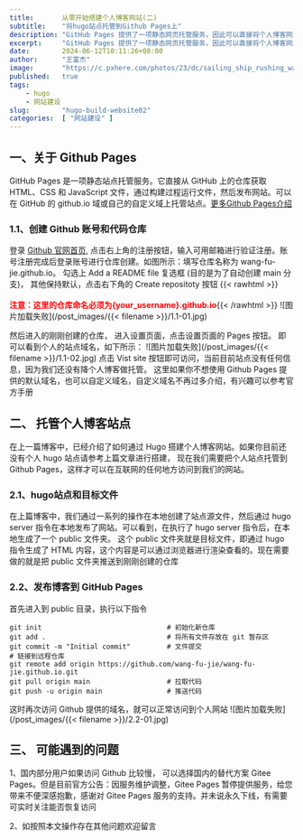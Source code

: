 ```yaml
---
title:       从零开始搭建个人博客网站(二)
subtitle:    "将hugo站点托管到Github Pages上"
description: "GitHub Pages 提供了一项静态网页托管服务，因此可以直接将个人博客网站托管到Github Pages，它可以为个人网站提供免费二级域名供访问。它可以从 GitHub 上的仓库获取 HTML、CSS 和 JavaScript 文件，通过构建过程运行文件，然后发布网站"
excerpt:     "GitHub Pages 提供了一项静态网页托管服务，因此可以直接将个人博客网站托管到Github Pages，它可以为个人网站提供免费二级域名供访问。它可以从 GitHub 上的仓库获取 HTML、CSS 和 JavaScript 文件，通过构建过程运行文件，然后发布网站"
date:        2024-06-12T10:11:26+08:00
author:      "王富杰"
image:       "https://c.pxhere.com/photos/23/dc/sailing_ship_rushing_water_river_ship_vessel_sailboat_shore_transport-1082029.jpg!d"
published:   true
tags:
    - hugo
    - 网站建设
slug:        "hugo-build-website02"
categories:  [ "网站建设" ]
---
```


## 一、关于 Github Pages
GitHub Pages 是一项静态站点托管服务。它直接从 GitHub 上的仓库获取 HTML、CSS 和 JavaScript 文件，通过构建过程运行文件，然后发布网站。可以在 GitHub 的 github.io 域或自己的自定义域上托管站点。[更多Github Pages介绍](https://docs.github.com/zh/pages/getting-started-with-github-pages/about-github-pages)

### 1.1、创建 Github 账号和代码仓库
登录 [Github 官网首页](https://github.com/), 点击右上角的注册按钮，输入可用邮箱进行验证注册。账号注册完成后登录账号进行仓库创建。如图所示：填写仓库名称为 wang-fu-jie.github.io。 勾选上 Add a README file 复选框 (目的是为了自动创建 main 分支)， 其他保持默认，点击右下角的 Create repositoty 按钮
{{< rawhtml >}}<br><br><span style="font-weight: 700; color: red">注意：这里的仓库命名必须为{your_username}.github.io</span>{{< /rawhtml >}}
![图片加载失败](/post_images/{{< filename >}}/1.1-01.jpg)

然后进入的刚刚创建的仓库， 进入设置页面，点击设置页面的 Pages 按钮。 即可以看到个人的站点域名，如下所示：
![图片加载失败](/post_images/{{< filename >}}/1.1-02.jpg)
点击 Vist site 按钮即可访问，当前目前站点没有任何信息，因为我们还没有降个人博客做托管。 这里如果你不想使用 Github Pages 提供的默认域名，也可以自定义域名，自定义域名不再过多介绍，有兴趣可以参考官方手册

## 二、 托管个人博客站点
在上一篇博客中，已经介绍了如何通过 Hugo 搭建个人博客网站。如果你目前还没有个人 hugo 站点请参考上篇文章进行搭建， 现在我们需要把个人站点托管到 Github Pages，这样才可以在互联网的任何地方访问到我们的网站。

### 2.1、hugo站点和目标文件
在上篇博客中，我们通过一系列的操作在本地创建了站点源文件，然后通过 hugo server 指令在本地发布了网站。可以看到，在执行了 hugo server 指令后，在本地生成了一个 public 文件夹。 这个 public 文件夹就是目标文件，即通过 hugo 指令生成了 HTML 内容，这个内容是可以通过浏览器进行渲染查看的。现在需要做的就是把 public 文件夹推送到刚刚创建的仓库

### 2.2、发布博客到 GitHub Pages
首先进入到 public 目录，执行以下指令
```shell
git init                               # 初始化新仓库
git add .                              # 将所有文件存放在 git 暂存区
git commit -m "Initial commit"         # 文件提交
# 链接到远程仓库
git remote add origin https://github.com/wang-fu-jie/wang-fu-jie.github.io.git  
git pull origin main                   # 拉取代码  
git push -u origin main                # 推送代码
```
这时再次访问 Github 提供的域名，就可以正常访问到个人网站
![图片加载失败](/post_images/{{< filename >}}/2.2-01.jpg)

## 三、 可能遇到的问题
1、国内部分用户如果访问 Github 比较慢， 可以选择国内的替代方案 Gitee Pages。但是目前官方公告：因服务维护调整，Gitee Pages 暂停提供服务，给您带来不便深感抱歉，感谢对 Gitee Pages 服务的支持。并未说永久下线，有需要可实时关注能否恢复访问

2、如按照本文操作存在其他问题欢迎留言